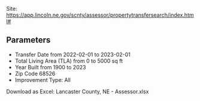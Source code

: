 Site: https://app.lincoln.ne.gov/scnty/assessor/propertytransfersearch/index.html#

## Parameters
- Transfer Date from 2022-02-01 to 2023-02-01
- Total Living Area (TLA) from 0 to 5000 sq ft
- Year Built from 1900 to 2023
- Zip Code 68526
- Improvement Type: All

Download as Excel: Lancaster County, NE - Assessor.xlsx